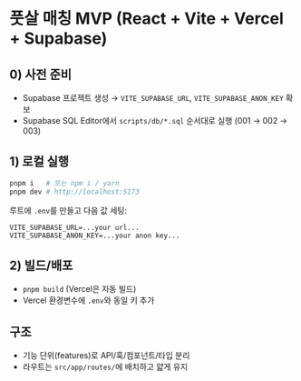 # 풋살 매칭 MVP (React + Vite + Vercel + Supabase)

## 0) 사전 준비
- Supabase 프로젝트 생성 → `VITE_SUPABASE_URL`, `VITE_SUPABASE_ANON_KEY` 확보
- Supabase SQL Editor에서 `scripts/db/*.sql` 순서대로 실행 (001 → 002 → 003)

## 1) 로컬 실행
```bash
pnpm i   # 또는 npm i / yarn
pnpm dev # http://localhost:5173
```

루트에 `.env`를 만들고 다음 값 세팅:
```
VITE_SUPABASE_URL=...your url...
VITE_SUPABASE_ANON_KEY=...your anon key...
```

## 2) 빌드/배포
- `pnpm build` (Vercel은 자동 빌드)
- Vercel 환경변수에 `.env`와 동일 키 추가

## 구조
- 기능 단위(features)로 API/훅/컴포넌트/타입 분리
- 라우트는 `src/app/routes/`에 배치하고 얇게 유지
